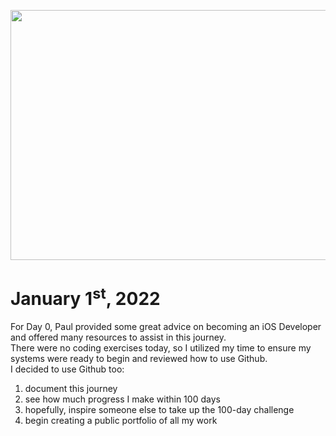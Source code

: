 <img src="https://amtshows.com/wp-content/uploads/2014/05/Abe-21-1024x706.jpg"
     width="625"
     height="400"/>
     
# January 1<sup>st</sup>, 2022
For Day 0, Paul provided some great advice on becoming an iOS Developer and offered many resources to assist in this journey.
<br>There were no coding exercises today, so I utilized my time to ensure my systems were ready to begin and reviewed how to use Github.
<br>I decided to use Github too:
<ol>
  <li>document this journey</li>
  <li>see how much progress I make within 100 days</li>
  <li>hopefully, inspire someone else to take up the 100-day challenge</li>
  <li>begin creating a public portfolio of all my work</li>
</ol>
